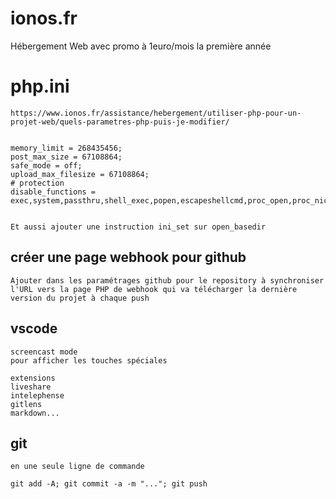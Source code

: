 # ionos.fr 

Hébergement Web avec promo à 1euro/mois la première année

# php.ini


    https://www.ionos.fr/assistance/hebergement/utiliser-php-pour-un-projet-web/quels-parametres-php-puis-je-modifier/


    memory_limit = 268435456;
    post_max_size = 67108864;
    safe_mode = off;
    upload_max_filesize = 67108864;
    # protection
    disable_functions = exec,system,passthru,shell_exec,popen,escapeshellcmd,proc_open,proc_nice,ini_restore;


    Et aussi ajouter une instruction ini_set sur open_basedir


## créer une page webhook pour github

    Ajouter dans les paramétrages github pour le repository à synchroniser
    l'URL vers la page PHP de webhook qui va télécharger la dernière version du projet à chaque push


## vscode


    screencast mode
    pour afficher les touches spéciales

    extensions
    liveshare
    intelephense
    gitlens
    markdown...

## git 

    en une seule ligne de commande
    
    git add -A; git commit -a -m "..."; git push